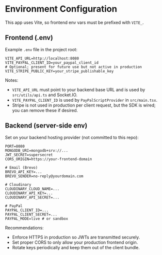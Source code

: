 # Environment Configuration

This app uses Vite, so frontend env vars must be prefixed with `VITE_`.

## Frontend (.env)

Example `.env` file in the project root:

```
VITE_API_URL=http://localhost:8080
VITE_PAYPAL_CLIENT_ID=your_paypal_client_id
# Optional; present for future use but not active in production
VITE_STRIPE_PUBLIC_KEY=your_stripe_publishable_key
```

Notes:
- `VITE_API_URL` must point to your backend base URL and is used by `src/utils/api.ts` and Socket.IO.
- `VITE_PAYPAL_CLIENT_ID` is used by `PayPalScriptProvider` in `src/main.tsx`.
- Stripe is not used in production per client request, but the SDK is wired; you can remove these if desired.

## Backend (server-side env)

Set on your backend hosting provider (not committed to this repo):

```
PORT=8080
MONGODB_URI=mongodb+srv://...
JWT_SECRET=supersecret
CORS_ORIGIN=https://your-frontend-domain

# Email (Brevo)
BREVO_API_KEY=...
BREVO_SENDER=no-reply@yourdomain.com

# Cloudinary
CLOUDINARY_CLOUD_NAME=...
CLOUDINARY_API_KEY=...
CLOUDINARY_API_SECRET=...

# PayPal
PAYPAL_CLIENT_ID=...
PAYPAL_CLIENT_SECRET=...
PAYPAL_MODE=live # or sandbox
```

Recommendations:
- Enforce HTTPS in production so JWTs are transmitted securely.
- Set proper CORS to only allow your production frontend origin.
- Rotate keys periodically and keep them out of the client bundle.
